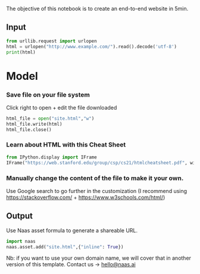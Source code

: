 The objective of this notebook is to create an end-to-end website in 5min. 

## Input 


```python
from urllib.request import urlopen
html = urlopen("http://www.example.com/").read().decode('utf-8')
print(html)
```

# Model 

### Save file on your file system
Click right to open + edit the file downloaded 


```python
html_file = open("site.html","w")
html_file.write(html)
html_file.close()
```

### Learn about HTML with this Cheat Sheet


```python
from IPython.display import IFrame
IFrame("https://web.stanford.edu/group/csp/cs21/htmlcheatsheet.pdf", width=900, height=600)
```

### Manually change the content of the file to make it your own. 

Use Google search to go further in the customization (I recommend using https://stackoverflow.com/ + https://www.w3schools.com/html/)

## Output

Use Naas asset formula to generate a shareable URL.


```python
import naas 
naas.asset.add("site.html",{"inline": True})
```

Nb: if you want to use your own domain name, we will cover that in another version of this template.
Contact us → hello@naas.ai


```python

```
